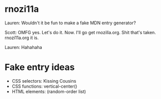 rnozi11a
========
Lauren: Wouldn't it be fun to make a fake MDN entry generator?

Scott:  OMFG yes. Let's do it. Now. I'll go get rnozilla.org. Shit that's taken. rnozi11a.org it is.

Lauren: Hahahaha

Fake entry ideas
================
* CSS selectors: Kissing Cousins
* CSS functions: vertical-center()
* HTML elements: <rl> (random-order list)

